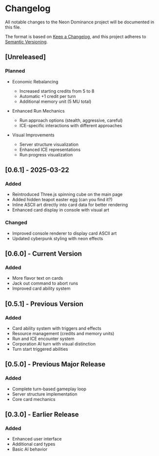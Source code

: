 # Changelog

All notable changes to the Neon Dominance project will be documented in this file.

The format is based on [Keep a Changelog](https://keepachangelog.com/en/1.0.0/),
and this project adheres to [Semantic Versioning](https://semver.org/spec/v2.0.0.html).

## [Unreleased]

### Planned
- Economic Rebalancing
  - Increased starting credits from 5 to 8
  - Automatic +1 credit per turn
  - Additional memory unit (5 MU total)

- Enhanced Run Mechanics
  - Run approach options (stealth, aggressive, careful)
  - ICE-specific interactions with different approaches

- Visual Improvements
  - Server structure visualization
  - Enhanced ICE representations
  - Run progress visualization

## [0.6.1] - 2025-03-22

### Added
- Reintroduced Three.js spinning cube on the main page
- Added hidden teapot easter egg (can you find it?)
- Inline ASCII art directly into card data for better rendering
- Enhanced card display in console with visual art

### Changed
- Improved console renderer to display card ASCII art
- Updated cyberpunk styling with neon effects

## [0.6.0] - Current Version

### Added
- More flavor text on cards
- Jack out command to abort runs
- Improved card ability system

## [0.5.1] - Previous Version

### Added
- Card ability system with triggers and effects
- Resource management (credits and memory units)
- Run and ICE encounter system
- Corporation AI turn with visual distinction
- Turn start triggered abilities

## [0.5.0] - Previous Major Release

### Added
- Complete turn-based gameplay loop
- Server structure implementation
- Core card mechanics

## [0.3.0] - Earlier Release

### Added
- Enhanced user interface
- Additional card types
- Basic AI behavior
